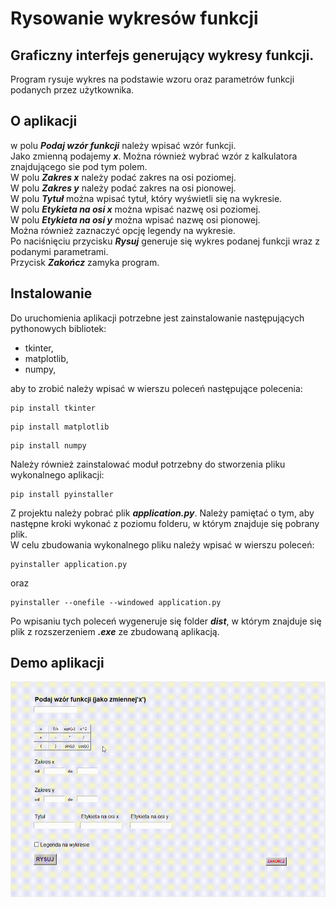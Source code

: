 # Rysowanie wykresów funkcji
## Graficzny interfejs generujący wykresy funkcji.
Program rysuje wykres na podstawie wzoru oraz parametrów funkcji podanych przez użytkownika.

## O aplikacji

w polu <b><em>Podaj wzór funkcji</em></b> należy wpisać wzór funkcji.<br>
Jako zmienną podajemy <b><em>x</em></b>. Można również wybrać wzór z kalkulatora znajdującego sie pod tym polem.<br>
W polu <b><em>Zakres x</em></b> należy podać zakres na osi poziomej.<br>
W polu <b><em>Zakres y</em></b> należy podać zakres na osi pionowej.<br>
W polu <b><em>Tytuł</em></b> można wpisać tytuł, który wyświetli się na wykresie.<br>
W polu <b><em>Etykieta na osi x</em></b> można wpisać nazwę osi poziomej.<br>
W polu <b><em>Etykieta na osi y</em></b> można wpisać nazwę osi pionowej.<br>
Można również zaznaczyć opcję legendy na wykresie.<br>
Po naciśnięciu przycisku <b><em>Rysuj</em></b> generuje się wykres podanej funkcji wraz z podanymi parametrami.<br>
Przycisk <b><em>Zakończ</em></b> zamyka program.<br>

## Instalowanie

Do uruchomienia aplikacji potrzebne jest zainstalowanie następujących pythonowych bibliotek:

- tkinter,
- matplotlib,
- numpy,
  
aby to zrobić należy wpisać w wierszu poleceń następujące polecenia:

```shell
pip install tkinter
```
```shell
pip install matplotlib
```
```shell
pip install numpy
```

Należy również zainstalować moduł potrzebny do stworzenia pliku wykonalnego aplikacji:

```shell
pip install pyinstaller
```
Z projektu należy pobrać plik <b><em>application.py</em></b>.
Należy pamiętać o tym, aby następne kroki wykonać z poziomu folderu, w którym znajduje się pobrany plik.<br>
W celu zbudowania wykonalnego pliku należy wpisać w wierszu poleceń:

```shell
pyinstaller application.py
```
oraz 

```shell
pyinstaller --onefile --windowed application.py
```
Po wpisaniu tych poleceń wygeneruje się folder <b><em>dist</em></b>, w którym znajduje się plik z rozszerzeniem <b><em>.exe</em></b> ze zbudowaną aplikacją.

## Demo aplikacji


<img src="demo_videos/app_demo.gif" alt="demo aplikacji" width="750"/>

